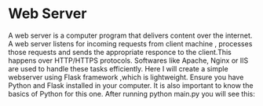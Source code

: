 # Web Server
A web server is a computer program that delivers content over the internet.
A web server listens for incoming requests from client machine , processes those requests and sends the appropriate responce to the client.This happens over HTTP/HTTPS protocols. Softwares like Apache, Nginx or IIS are used to handle these tasks efficiently. 
Here I will create a simple webserver using Flask framework ,which is lightweight. Ensure you have Python and Flask installed in your computer. It is also important to know the basics of Python for this one.
After running python main.py you will see this:
